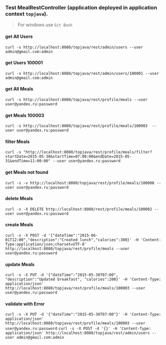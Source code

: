 ### Test MealRestController (application deployed in application context `topjava`).
> For windows use `Git Bash`


#### get All Users
`curl -s http://localhost:8080/topjava/rest/admin/users --user admin@gmail.com:admin`

#### get Users 100001
`curl -s http://localhost:8080/topjava/rest/admin/users/100001 --user admin@gmail.com:admin`

#### get All Meals
`curl -s http://localhost:8080/topjava/rest/profile/meals --user user@yandex.ru:password`

#### get Meals 100003
`curl -s http://localhost:8080/topjava/rest/profile/meals/100003  --user user@yandex.ru:password`

#### filter Meals
`curl -s "http://localhost:8080/topjava/rest/profile/meals/filter?startDate=2015-05-30&startTime=07:00:00&endDate=2015-05-31&endTime=11:00:00" --user user@yandex.ru:password`

#### get Meals not found
`curl -s -v http://localhost:8080/topjava/rest/profile/meals/100008 --user user@yandex.ru:password`

#### delete Meals
`curl -s -X DELETE http://localhost:8080/rest/profile/meals/100002 --user user@yandex.ru:password`

#### create Meals
`curl -s -X POST -d '{"dateTime":"2015-06-01T12:00","description":"Created lunch","calories":300}' -H 'Content-Type:application/json;charset=UTF-8' http://localhost:8080/topjava/rest/profile/meals --user user@yandex.ru:password`

#### update Meals
`curl -s -X PUT -d '{"dateTime":"2015-05-30T07:00", "description":"Updated breakfast", "calories":200}' -H 'Content-Type: application/json' http://localhost:8080/topjava/rest/profile/meals/100003 --user user@yandex.ru:password`

#### validate with Error
`curl -s -X PUT -d '{"dateTime":"2015-05-30T07:00"}' -H 'Content-Type: application/json' http://localhost:8080/topjava/rest/profile/meals/100003 --user user@yandex.ru:password`
`curl -s -X POST -d '{}' -H 'Content-Type: application/json' http://localhost:8080/topjava/rest/admin/users --user admin@gmail.com:admin`
